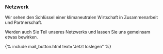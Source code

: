 ---
---

### Netzwerk
Wir sehen den Schlüssel einer klimaneutralen Wirtschaft in Zusammenarbeit und Partnerschaft.  
  
Werden auch Sie Teil unseres Netzwerks und lassen Sie uns gemeinsam etwas bewirken.

{% include mail_button.html text="Jetzt loslegen" %}